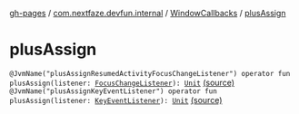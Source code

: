 [gh-pages](../../index.md) / [com.nextfaze.devfun.internal](../index.md) / [WindowCallbacks](index.md) / [plusAssign](./plus-assign.md)

# plusAssign

`@JvmName("plusAssignResumedActivityFocusChangeListener") operator fun plusAssign(listener: `[`FocusChangeListener`](../-focus-change-listener.md)`): `[`Unit`](https://kotlinlang.org/api/latest/jvm/stdlib/kotlin/-unit/index.html) [(source)](https://github.com/NextFaze/dev-fun/tree/master/devfun/src/main/java/com/nextfaze/devfun/internal/WindowCallbacks.kt#L158)
`@JvmName("plusAssignKeyEventListener") operator fun plusAssign(listener: `[`KeyEventListener`](../-key-event-listener.md)`): `[`Unit`](https://kotlinlang.org/api/latest/jvm/stdlib/kotlin/-unit/index.html) [(source)](https://github.com/NextFaze/dev-fun/tree/master/devfun/src/main/java/com/nextfaze/devfun/internal/WindowCallbacks.kt#L180)